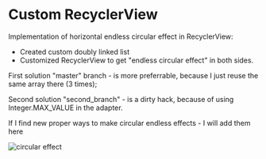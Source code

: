 # Custom RecyclerView

Implementation of horizontal endless circular effect in RecyclerView: 
- Created custom doubly linked list
- Customized RecyclerView to get "endless circular effect" in both sides.

First solution "master" branch - is more preferrable, because I just reuse the same array there (3 times);

Second solution "second_branch" - is a dirty hack, because of using Integer.MAX_VALUE in the adapter.

If I find new proper ways to make circular endless effects - I will add them here

![circular effect](https://user-images.githubusercontent.com/11979084/38821395-107c2cd6-41a9-11e8-9908-39bfa76d54e8.png)
